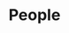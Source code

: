 ---
layout: profiles
permalink: /people/
title: People
description: Members of the lab or group (Our lab website is online soon, we'll link to there then!)
nav: true
nav_order: 7

profiles:
  - align: right
    image: prof_pic.jpg
    content: about.md
    image_circular: false # Set to true if you want a circular image
    more_info: >
      <p>Research Interests:</p>
      <p>Evolution, Molecular Ecology</p>
      <p>Marine Science, Microbiome</p>
---